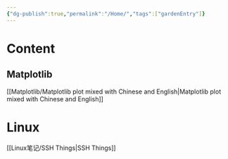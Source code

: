```yaml
---
{"dg-publish":true,"permalink":"/Home/","tags":["gardenEntry"]}
---
```


# Content
## Matplotlib
[[Matplotlib/Matplotlib plot mixed with Chinese and English\|Matplotlib plot mixed with Chinese and English]]

# Linux
[[Linux笔记/SSH Things\|SSH Things]]
